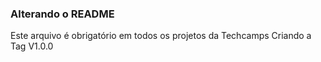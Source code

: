 ### Alterando o README
Este arquivo é obrigatório em todos os projetos da Techcamps
 Criando a Tag V1.0.0
